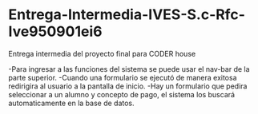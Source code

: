 # Entrega-Intermedia-IVES-S.c-Rfc-Ive950901ei6
Entrega intermedia del proyecto final para CODER house

-Para ingresar a las funciones del sistema se puede usar el nav-bar de la parte superior.
-Cuando una formulario se ejecutó de manera exitosa redirigira al usuario a la pantalla de inicio.
-Hay un formulario que pedira seleccionar a un alumno y concepto de pago, el sistema los buscará
  automaticamente en la base de datos.
